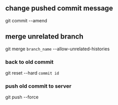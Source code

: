 ## change pushed commit message

git commit --amend

## merge unrelated branch

git merge `branch_name` --allow-unrelated-histories

### back to old commit 

git reset --hard `commit id`
  
### push old commit to server

git push --force
